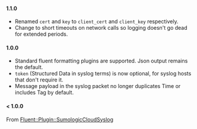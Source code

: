 #### 1.1.0

* Renamed `cert` and `key` to `client_cert` and `client_key` respectively.
* Change to short timeouts on network calls so logging doesn't go dead for extended periods.


#### 1.0.0

* Standard fluent formatting plugins are supported. Json output remains the default.
* `token` (Structured Data in syslog terms) is now optional, for syslog hosts that don't require it.
* Message payload in the syslog packet no longer duplicates Time or includes Tag by default.


#### < 1.0.0
From [Fluent::Plugin::SumologicCloudSyslog](https://github.com/acquia/fluent-plugin-sumologic-cloud-syslog)
